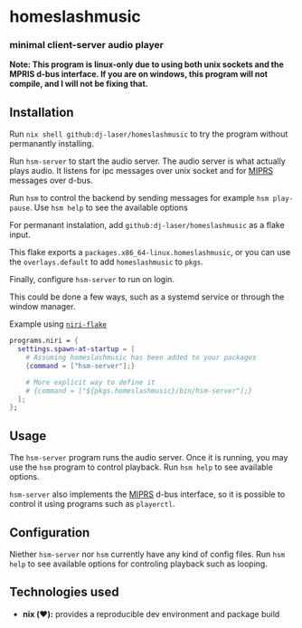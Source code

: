 # homeslashmusic

### minimal client-server audio player

**Note: This program is linux-only due to using both unix sockets and the MPRIS d-bus interface. If you are on windows, this program will not compile, and I will not be fixing that.**

## Installation

Run `nix shell github:dj-laser/homeslashmusic` to try the program without permanantly installing.

Run `hsm-server` to start the audio server.
The audio server is what actually plays audio. It listens for ipc messages over unix socket and for [MIPRS](https://specifications.freedesktop.org/mpris-spec/latest/index.html) messages over d-bus.

Run `hsm` to control the backend by sending messages for example `hsm play-pause`.
Use `hsm help` to see the available options

For permanant instalation, add `github:dj-laser/homeslashmusic` as a flake input.

This flake exports a `packages.x86_64-linux.homeslashmusic`, or you can use the `overlays.default` to add `homeslashmusic` to `pkgs`.

Finally, configure `hsm-server` to run on login.

This could be done a few ways, such as a systemd service or through the window manager.

Example using [`niri-flake`](https://https://github.com/sodiboo/niri-flake)

```nix
programs.niri = {
  settings.spawn-at-startup = [
    # Assuming homeslashmusic has been added to your packages
    {command = ["hsm-server"];}

    # More explicit way to define it
    # {command = ["${pkgs.homeslashmusic}/bin/hsm-server"];}
  ];
};
```

## Usage

The `hsm-server` program runs the audio server. Once it is running, you may use the `hsm` program to control playback.
Run `hsm help` to see available options.

`hsm-server` also implements the [MIPRS](https://specifications.freedesktop.org/mpris-spec/latest/index.html) d-bus interface, so it is possible to control it using programs such as `playerctl`.

## Configuration

Niether `hsm-server` nor `hsm` currently have any kind of config files. Run `hsm help` to see available options for controling playback such as looping.

## Technologies used

- **nix (❤️):** provides a reproducible dev environment and package build
